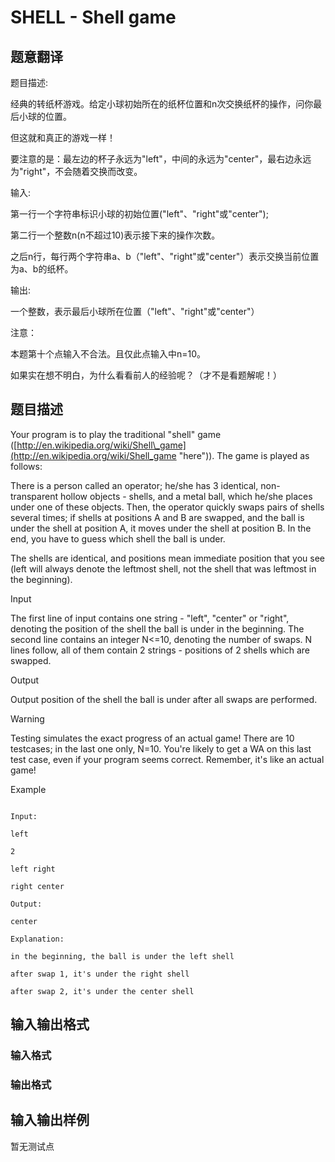 # SHELL - Shell game

## 题意翻译

题目描述:

经典的转纸杯游戏。给定小球初始所在的纸杯位置和n次交换纸杯的操作，问你最后小球的位置。

但这就和真正的游戏一样！

要注意的是：最左边的杯子永远为"left"，中间的永远为"center"，最右边永远为"right"，不会随着交换而改变。

输入:

第一行一个字符串标识小球的初始位置("left"、"right"或"center");

第二行一个整数n(n不超过10)表示接下来的操作次数。

之后n行，每行两个字符串a、b（"left"、"right"或"center"）表示交换当前位置为a、b的纸杯。

输出:

一个整数，表示最后小球所在位置（"left"、"right"或"center"）

注意：

本题第十个点输入不合法。且仅此点输入中n=10。

如果实在想不明白，为什么看看前人的经验呢？（才不是看题解呢！）

## 题目描述

Your program is to play the traditional "shell" game ([http://en.wikipedia.org/wiki/Shell\_game](http://en.wikipedia.org/wiki/Shell_game "here")). The game is played as follows:

There is a person called an operator; he/she has 3 identical, non-transparent hollow objects - shells, and a metal ball, which he/she places under one of these objects. Then, the operator quickly swaps pairs of shells several times; if shells at positions A and B are swapped, and the ball is under the shell at position A, it moves under the shell at position B. In the end, you have to guess which shell the ball is under.

The shells are identical, and positions mean immediate position that you see (left will always denote the leftmost shell, not the shell that was leftmost in the beginning).

Input

The first line of input contains one string - "left", "center" or "right", denoting the position of the shell the ball is under in the beginning. The second line contains an integer N<=10, denoting the number of swaps. N lines follow, all of them contain 2 strings - positions of 2 shells which are swapped.

Output

Output position of the shell the ball is under after all swaps are performed.

Warning

Testing simulates the exact progress of an actual game! There are 10 testcases; in the last one only, N=10. You're likely to get a WA on this last test case, even if your program seems correct. Remember, it's like an actual game!

Example

```

Input:

left

2

left right

right center

Output:

center

Explanation:

in the beginning, the ball is under the left shell

after swap 1, it's under the right shell

after swap 2, it's under the center shell

```

## 输入输出格式

### 输入格式

### 输出格式

## 输入输出样例

暂无测试点


